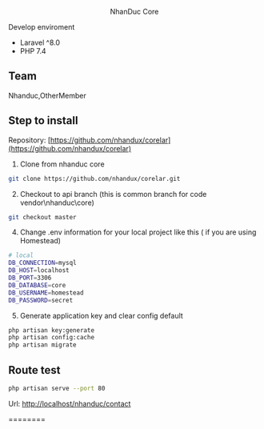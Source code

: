 <p align="center">NhanDuc Core</p

## Develop enviroment

- Laravel ^8.0
- PHP 7.4

## Team

Nhanduc,OtherMember

## Step to install

Repository: [https://github.com/nhandux/corelar](https://github.com/nhandux/corelar)

1. Clone from nhanduc core
```bash
git clone https://github.com/nhandux/corelar.git
```
2. Checkout to api branch (this is common branch for code vendor\nhanduc\core)
```bash
git checkout master
```
4. Change .env information for your local project like this ( if you are using Homestead)
```bash
# local
DB_CONNECTION=mysql
DB_HOST=localhost
DB_PORT=3306
DB_DATABASE=core
DB_USERNAME=homestead
DB_PASSWORD=secret
```

5. Generate application key and clear config default
```bash
php artisan key:generate
php artisan config:cache
php artisan migrate
```
## Route test
```bash
php artisan serve --port 80
```
Url: [http://localhost/nhanduc/contact](http://localhost/nhanduc/contact)



========
